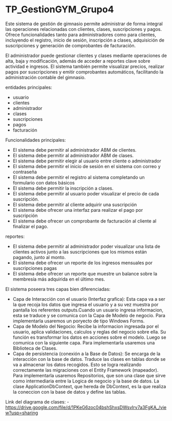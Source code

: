 # TP_GestionGYM_Grupo4
Este sistema de gestión de gimnasio permite administrar de forma integral las operaciones relacionadas con clientes, clases, suscripciones y pagos. Ofrece funcionalidades tanto para administradores como para clientes, incluyendo el registro, inicio de sesión, inscripción a clases, adquisición de suscripciones y generación de comprobantes de facturación.

El administrador puede gestionar clientes y clases mediante operaciones de alta, baja y modificación, además de acceder a reportes clave sobre actividad e ingresos. El sistema también permite visualizar precios, realizar pagos por suscripciones y emitir comprobantes automáticos, facilitando la administración contable del gimnasio.


entidades principales:
- usuario
- clientes
- administrador
- clases
- suscripciones
- pagos
- facturación

Funcionalidades principales:
- El sistema debe permitir al administrador ABM de clientes.
- El sistema debe permitir al administrador ABM de clases.
- El sistema debe permitir elegir al usuario entre cliente o administrador
- El sistema debe permitir el inicio de sesión en el sistema con correo y contraseña
- El sistema debe permitir el registro al sistema completando un formulario con datos básicos
- El sistema debe permitir la inscripción a clases.
- El sistema debe permitir al usuario poder visualizar el precio de cada suscripción.
- El sistema debe permitir al cliente adquirir una suscripción
- El sistema debe ofrecer una interfaz para realizar el pago por suscripción
- El sistema debe ofrecer un comprobante de facturación al cliente al finalizar el pago.

reportes:
- El sistema debe permitir al administrador poder visualizar una lista de clientes activos junto a las suscripciones que los mismos están pagando, junto al monto. 
- El sistema debe ofrecer un reporte de los ingresos mensuales por suscripciones pagas
- El sistema debe ofrecer un reporte que muestre un balance sobre la membresía más adquirida en el último mes.

El sistema poseera tres capas bien diferenciadas: 
- Capa de Interacción con el usuario (Interfaz grafica): Esta capa va a ser la que recoja los datos que ingresa el usuario y a su vez muestra por pantalla los referentes outputs.Cuando un usuario ingresa informacion, esta se traduce y se comunica con la Capa de Modelo de negocio. Para implementarla usaremos un poryecto de tipo Windows Forms.
- Capa de Modelo del Negocio: Recibe la informacion ingresada por el usuario, aplica validaciones, calculos y reglas del negocio sobre ella. Su función es transformar los datos en acciones sobre el modelo. Luego se comunica con la siguiente capa. Para implementarla usaremos una Biblioteca de Clases.
- Capa de persistencia (conexión a la Base de Datos): Se encarga de la interacción con la base de datos. Traduce las clases en tablas donde se va a almacenar los datos recogidos. Esto se logra realizando correctamente las migraciones con el Entity Framework (mapeador). Para implementarla usaremos Repositorios, que son una clase que sirve como intermediaria entre la Logica de negocio y la base de datos. La clase ApplicationDbContext, que hereda de DbContext, es la que realiza la coneccion con la base de datos y define las tablas. 

Link del diagrama de clases: - https://drive.google.com/file/d/1PKeG6zoc04bshShxsDWsvIrv7a3FgKA_/view?usp=sharing
